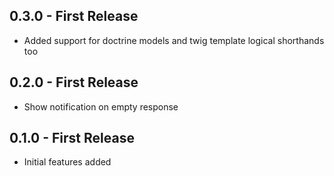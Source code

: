 ## 0.3.0 - First Release
* Added support for doctrine models and twig template logical shorthands too

## 0.2.0 - First Release
* Show notification on empty response

## 0.1.0 - First Release
* Initial features added
